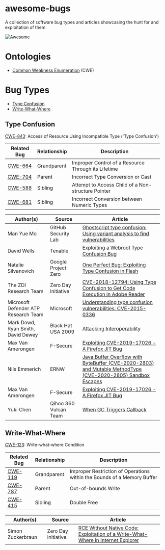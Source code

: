 # awesome-bugs
A collection of software bug types and articles showcasing the hunt for and exploitation of them.

[![Awesome](https://awesome.re/badge.svg)](https://awesome.re)

# Ontologies
* [Common Weakness Enumeration](https://cwe.mitre.org/about/index.html) (CWE)

# Bug Types
* [Type Confusion](#type-confusion)
* [Write-What-Where](#write-what-where)

## Type Confusion
[CWE-843](https://cwe.mitre.org/data/definitions/843.html): Access of Resource Using Incompatible Type ('Type Confusion')

| Related Bug | Relationship | Description |
| --- | --- | --- | 
| [CWE-664](https://cwe.mitre.org/data/definitions/664.html) | Grandparent | Improper Control of a Resource Through its Lifetime |
| [CWE-704](https://cwe.mitre.org/data/definitions/704.html) | Parent | Incorrect Type Conversion or Cast |
| [CWE-588](https://cwe.mitre.org/data/definitions/588.html) | Sibling | Attempt to Access Child of a Non-structure Pointer |
| [CWE-681](https://cwe.mitre.org/data/definitions/681.html) | Sibling | Incorrect Conversion between Numeric Types |

| Author(s) | Source | Article |
| --- | --- | --- |
| Man Yue Mo | GitHub Security Lab| [Ghostscript type confusion: Using variant analysis to find vulnerabilities](https://securitylab.github.com/research/ghostscript-type-confusion) |
| David Wells | Tenable | [Exploiting a Webroot Type Confusion Bug](https://medium.com/tenable-techblog/exploiting-a-webroot-type-confusion-bug-215308145e32) |
| Natalie Silvanovich | Google Project Zero | [One Perfect Bug: Exploiting Type Confusion in Flash](https://googleprojectzero.blogspot.com/2015/07/one-perfect-bug-exploiting-type_20.html) |
| The ZDI Research Team | Zero Day Initiative | [CVE-2018-12794: Using Type Confusion to Get Code Execution in Adobe Reader](https://www.thezdi.com/blog/2018/9/18/cve-2018-12794-using-type-confusion-to-get-code-execution-in-adobe-reader) |
| Microsoft Defender ATP Research Team | Microsoft | [Understanding type confusion vulnerabilities: CVE-2015-0336](https://www.microsoft.com/security/blog/2015/06/17/understanding-type-confusion-vulnerabilities-cve-2015-0336/?source=mmpc) |
| Mark Dowd, Ryan Smith, David Dewey | Black Hat USA 2009 | [Attacking Interoperability](http://hustlelabs.com/stuff/bh2009_dowd_smith_dewey.pdf) |
| Max Van Amerongen | F-Secure | [Exploiting CVE-2019-17026 - A Firefox JIT Bug](https://labs.f-secure.com/blog/exploiting-cve-2019-17026-a-firefox-jit-bug/) |
| Nils Emmerich | ERNW | [Java Buffer Overflow with ByteBuffer (CVE-2020-2803) and Mutable MethodType (CVE-2020-2805) Sandbox Escapes](https://insinuator.net/2020/09/java-buffer-overflow-with-bytebuffer-cve-2020-2803-and-mutable-methodtype-cve-2020-2805-sandbox-escapes/) |
| Max Van Amerongen | F-Secure | [Exploiting CVE-2019-17026 - A Firefox JIT Bug](https://labs.f-secure.com/blog/exploiting-cve-2019-17026-a-firefox-jit-bug/) |
| Yuki Chen | Qihoo 360 Vulcan Team | [When GC Triggers Callback](https://paper.seebug.org/1032/#case-3-type-confusion-in-jit-engine) |


## Write-What-Where
[CWE-123](https://cwe.mitre.org/data/definitions/123.html): Write-what-where Condition

| Related Bug | Relationship | Description |
| --- | --- | --- | 
| [CWE-119](https://cwe.mitre.org/data/definitions/119.html) | Grandparent | Improper Restriction of Operations within the Bounds of a Memory Buffer |
| [CWE-787](https://cwe.mitre.org/data/definitions/787.html) | Parent |Out-of-bounds Write |
| [CWE-415](https://cwe.mitre.org/data/definitions/415.html) | Sibling | Double Free |

| Author(s) | Source | Article |
| --- | --- | --- |
| Simon Zuckerbraun | Zero Day Initiative | [RCE Without Native Code: Exploitation of a Write-What-Where in Internet Explorer](https://www.thezdi.com/blog/2019/5/21/rce-without-native-code-exploitation-of-a-write-what-where-in-internet-explorer) |
